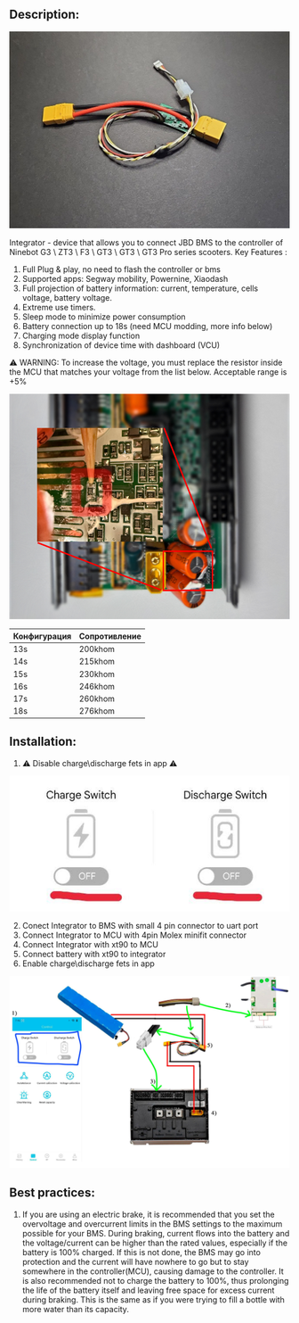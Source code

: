 ## Description:

![Integrator](img/integrator.jpg)

Integrator - device that allows you to connect JBD BMS to the controller of Ninebot G3 \ ZT3 \ F3 \ GT3 \ GT3 \ GT3 Pro series scooters. 
Key Features :
1. Full Plug & play, no need to flash the controller or bms
2. Supported apps:  Segway mobility, Powernine, Xiaodash
3. Full projection of battery information: current, temperature, cells voltage, battery voltage.
4. Extreme use timers.
5. Sleep mode to minimize power consumption
6. Battery connection up to 18s (need MCU modding, more info below)
7. Charging mode display function
8. Synchronization of device time with dashboard (VCU)


⚠️ WARNING: To increase the voltage, you must replace the resistor inside the MCU that matches your voltage from the list below. Acceptable range is +5% 


![Placement](img/placement.png)

| Конфигурация | Сопротивление |
| ------------ | ------------- |
| 13s          | 200khom       |
| 14s          | 215khom       |
| 15s          | 230khom       |
| 16s          | 246khom       |
| 17s          | 260khom       |
| 18s          | 276khom       |


## Installation:

1) ⚠️ Disable charge\discharge fets in app ⚠️

![tutorial](img/jbd_app_fets.jpg)

2) Conect Integrator to BMS with small 4 pin connector to uart port
3) Connect Integrator to MCU with 4pin Molex minifit connector
4) Connect Integrator with xt90 to MCU
5) Connect battery with xt90 to integrator
6) Enable charge\discharge fets in app


![tutorial](img/install_tutorial.jpg)

## Best practices:

1) If you are using an electric brake, it is recommended that you set the overvoltage and overcurrent limits in the BMS settings to the maximum possible for your BMS. During braking, current flows into the battery and the voltage/current can be higher than the rated values, especially if the battery is 100% charged. If this is not done, the BMS may go into protection and the current will have nowhere to go but to stay somewhere in the controller(MCU), causing damage to the controller. It is also recommended not to charge the battery to 100%, thus prolonging the life of the battery itself and leaving free space for excess current during braking. This is the same as if you were trying to fill a bottle with more water than its capacity.